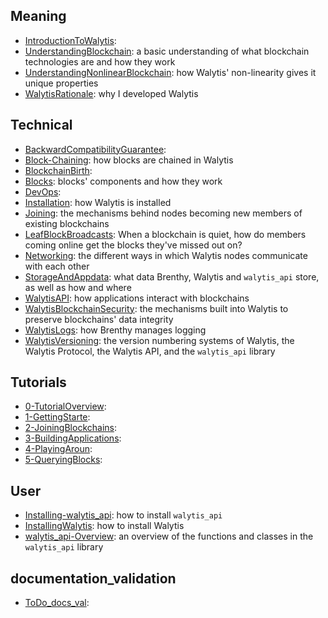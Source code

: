 <!-- This document is generated by generate_overview.py -->
## Meaning

- [IntroductionToWalytis](Meaning/IntroductionToWalytis.md): 
- [UnderstandingBlockchain](Meaning/UnderstandingBlockchain.md): a basic understanding of what blockchain technologies are and how they work
- [UnderstandingNonlinearBlockchain](Meaning/UnderstandingNonlinearBlockchain.md): how Walytis' non-linearity gives it unique properties
- [WalytisRationale](Meaning/WalytisRationale.md): why I developed Walytis

## Technical

- [BackwardCompatibilityGuarantee](Technical/BackwardCompatibilityGuarantee.md): 
- [Block-Chaining](Technical/Block-Chaining.md): how blocks are chained in Walytis
- [BlockchainBirth](Technical/BlockchainBirth.md): 
- [Blocks](Technical/Blocks.md): blocks' components and how they work
- [DevOps](Technical/DevOps.md): 
- [Installation](Technical/Installation.md): how Walytis is installed
- [Joining](Technical/Joining.md): the mechanisms behind nodes becoming new members of existing blockchains
- [LeafBlockBroadcasts](Technical/LeafBlockBroadcasts.md): When a blockchain is quiet, how do members coming online get the blocks they've missed out on?
- [Networking](Technical/Networking.md): the different ways in which Walytis nodes communicate with each other
- [StorageAndAppdata](Technical/StorageAndAppdata.md): what data Brenthy, Walytis and `walytis_api` store, as well as how and where
- [WalytisAPI](Technical/WalytisAPI.md): how applications interact with blockchains
- [WalytisBlockchainSecurity](Technical/WalytisBlockchainSecurity.md): the mechanisms built into Walytis to preserve blockchains' data integrity
- [WalytisLogs](Technical/WalytisLogs.md): how Brenthy manages logging
- [WalytisVersioning](Technical/WalytisVersioning.md): the version numbering systems of Walytis, the Walytis Protocol, the Walytis API, and the `walytis_api` library

## Tutorials

- [0-TutorialOverview](Tutorials/0-TutorialOverview.md): 
- [1-GettingStarte](Tutorials/1-GettingStarted.md): 
- [2-JoiningBlockchains](Tutorials/2-JoiningBlockchains.md): 
- [3-BuildingApplications](Tutorials/3-BuildingApplications.md): 
- [4-PlayingAroun](Tutorials/4-PlayingAround.md): 
- [5-QueryingBlocks](Tutorials/5-QueryingBlocks.md): 

## User

- [Installing-walytis_api](User/Installing-walytis_api.md): how to install `walytis_api`
- [InstallingWalytis](User/InstallingWalytis.md): how to install Walytis
- [walytis_api-Overview](User/walytis_api-Overview.md): an overview of the functions and classes in the `walytis_api` library

## documentation_validation

- [ToDo_docs_val](documentation_validation/ToDo_docs_val.md): 

